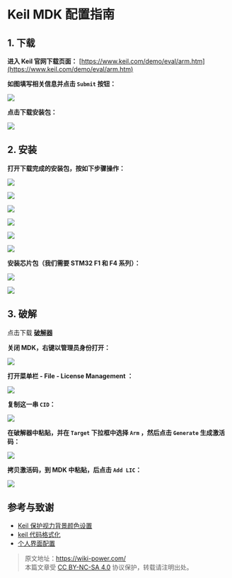 # Keil MDK 配置指南

## 1. 下载

**进入 Keil 官网下载页面：** [https://www.keil.com/demo/eval/arm.htm](https://www.keil.com/demo/eval/arm.htm)

**如图填写相关信息并点击 `Submit` 按钮：**

![](https://img.wiki-power.com/d/wiki-media/img/UTOOLS1564402348383.png)

**点击下载安装包：**

![](https://img.wiki-power.com/d/wiki-media/img/UTOOLS1564402469518.png)

## 2. 安装

**打开下载完成的安装包，按如下步骤操作：**

![](https://img.wiki-power.com/d/wiki-media/img/UTOOLS1564405005991.png)

![](https://img.wiki-power.com/d/wiki-media/img/UTOOLS1564405034468.png)

![](https://img.wiki-power.com/d/wiki-media/img/UTOOLS1564405123578.png)

![](https://img.wiki-power.com/d/wiki-media/img/UTOOLS1564405166784.png)

![](https://img.wiki-power.com/d/wiki-media/img/UTOOLS1564405201092.png)

![](https://img.wiki-power.com/d/wiki-media/img/UTOOLS1564405260737.png)

**安装芯片包（我们需要 STM32 F1 和 F4 系列）：**

![](https://img.wiki-power.com/d/wiki-media/img/UTOOLS1564405574756.png)

![](https://img.wiki-power.com/d/wiki-media/img/UTOOLS1564405648731.png)

## 3. 破解

点击下载 [**破解器**](https://github.com/linyuxuanlin/File-host/blob/main/software/KEIL_Lic.exe)

**关闭 MDK，右键以管理员身份打开：**

![](https://img.wiki-power.com/d/wiki-media/img/UTOOLS1564406135091.png)

**打开菜单栏 - File - License Management ：**

![](https://img.wiki-power.com/d/wiki-media/img/UTOOLS1564406171844.png)

**复制这一串 `CID`：**

![](https://img.wiki-power.com/d/wiki-media/img/UTOOLS1564406230209.png)

**在破解器中粘贴，并在 `Target` 下拉框中选择 `Arm` ，然后点击 `Generate` 生成激活码：**

![](https://img.wiki-power.com/d/wiki-media/img/UTOOLS1564406292113.png)

**拷贝激活码，到 MDK 中粘贴，后点击 `Add LIC`：**

![](https://img.wiki-power.com/d/wiki-media/img/UTOOLS1564406431978.png)

## 参考与致谢

- [Keil 保护视力背景颜色设置](https://blog.csdn.net/w5862338/article/details/50984536)
- [keil 代码格式化](https://blog.csdn.net/sudaroot/article/details/88095269)
- [个人界面配置](https://github.com/linyuxuanlin/File-host/blob/main/software-development/global.prop)

> 原文地址：<https://wiki-power.com/>  
> 本篇文章受 [CC BY-NC-SA 4.0](https://creativecommons.org/licenses/by/4.0/deed.zh) 协议保护，转载请注明出处。

